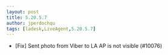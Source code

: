 ```yaml
---
layout: post
title: 5.20.5.7
author: jperdochqu
tags: [ladesk,LiveAgent,5.20.5.7]
---
```


- [Fix] Sent photo from Viber to LA AP is not visible (#10076)
